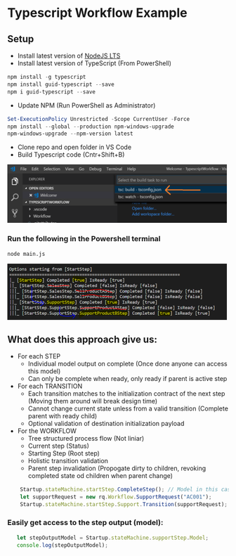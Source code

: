 # Typescript Workflow Example

## Setup
* Install latest version of [NodeJS LTS](https://nodejs.org/en)
* Install latest version of TypeScript (From PowerShell)
```powershell
npm install -g typescript
npm install guid-typescript --save
npm i guid-typescript --save
```
* Update NPM (Run PowerShell as Administrator)
```powershell
Set-ExecutionPolicy Unrestricted -Scope CurrentUser -Force
npm install --global --production npm-windows-upgrade
npm-windows-upgrade --npm-version latest
```
* Clone repo and open folder in VS Code
* Build Typescript code (Cntr+Shift+B)
<img src="https://github.com/InoxicoDev/TypescriptWorkflow/blob/master/Readme/BuildTypescript.png" width="500">

### Run the following in the Powershell terminal

```bash
node main.js
```

<img src="https://github.com/InoxicoDev/TypescriptWorkflow/blob/master/Readme/Output.Updated.PNG" width="500">


## What does this approach give us:

* For each STEP
    * Individual model output on complete (Once done anyone can access this model)
    * Can only be complete when ready, only ready if parent is active step
* For each TRANSITION
    * Each transition matches to the initialization contract of the next step (Moving them around will break design time)
    * Cannot change current state unless from a valid transition (Complete parent with ready child)
    * Optional validation of destination initialization payload
* For the WORKFLOW
    * Tree structured process flow (Not liniar)
    * Current step (Status)
    * Starting Step (Root step)
    * Holistic transition validation
    * Parent step invalidation (Propogate dirty to children, revoking completed state od children when parent change)
    
```TypeScript
    Startup.stateMachine.startStep.CompleteStep(); // Model in this case is optional
    let supportRequest = new rq.Workflow.SupportRequest("AC001");
    Startup.stateMachine.startStep.Support.Transition(supportRequest);
```

### Easily get access to the step output (model):
```TypeScript
   let stepOutputModel = Startup.stateMachine.supportStep.Model;
   console.log(stepOutputModel);
```




